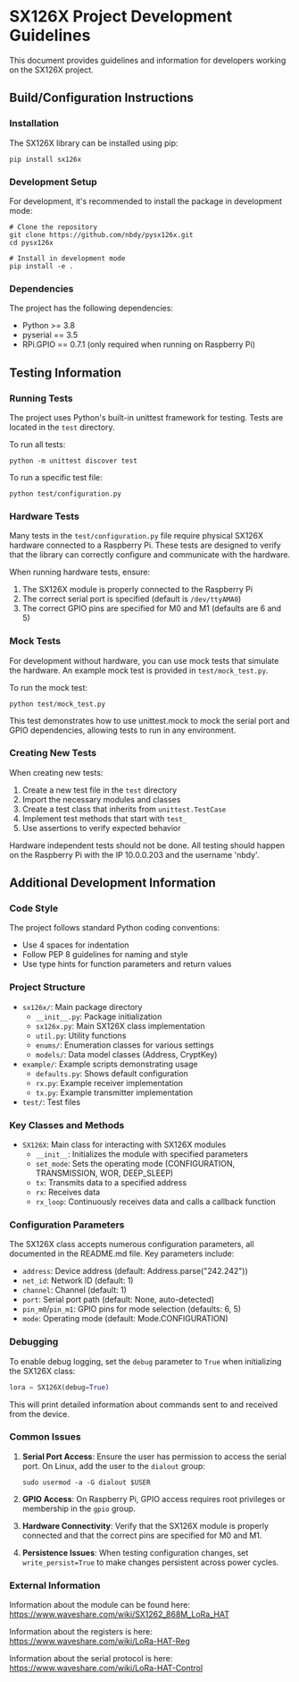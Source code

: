 # SX126X Project Development Guidelines

This document provides guidelines and information for developers working on the SX126X project.

## Build/Configuration Instructions

### Installation

The SX126X library can be installed using pip:

```shell
pip install sx126x
```

### Development Setup

For development, it's recommended to install the package in development mode:

```shell
# Clone the repository
git clone https://github.com/nbdy/pysx126x.git
cd pysx126x

# Install in development mode
pip install -e .
```

### Dependencies

The project has the following dependencies:
- Python >= 3.8
- pyserial == 3.5
- RPi.GPIO == 0.7.1 (only required when running on Raspberry Pi)

## Testing Information

### Running Tests

The project uses Python's built-in unittest framework for testing. Tests are located in the `test` directory.

To run all tests:

```shell
python -m unittest discover test
```

To run a specific test file:

```shell
python test/configuration.py
```

### Hardware Tests

Many tests in the `test/configuration.py` file require physical SX126X hardware connected to a Raspberry Pi. These tests are designed to verify that the library can correctly configure and communicate with the hardware.

When running hardware tests, ensure:
1. The SX126X module is properly connected to the Raspberry Pi
2. The correct serial port is specified (default is `/dev/ttyAMA0`)
3. The correct GPIO pins are specified for M0 and M1 (defaults are 6 and 5)

### Mock Tests

For development without hardware, you can use mock tests that simulate the hardware. An example mock test is provided in `test/mock_test.py`.

To run the mock test:

```shell
python test/mock_test.py
```

This test demonstrates how to use unittest.mock to mock the serial port and GPIO dependencies, allowing tests to run in any environment.

### Creating New Tests

When creating new tests:

1. Create a new test file in the `test` directory
2. Import the necessary modules and classes
3. Create a test class that inherits from `unittest.TestCase`
4. Implement test methods that start with `test_`
5. Use assertions to verify expected behavior

Hardware independent tests should not be done.
All testing should happen on the Raspberry Pi with the IP 10.0.0.203 and the username 'nbdy'.

## Additional Development Information

### Code Style

The project follows standard Python coding conventions:
- Use 4 spaces for indentation
- Follow PEP 8 guidelines for naming and style
- Use type hints for function parameters and return values

### Project Structure

- `sx126x/`: Main package directory
  - `__init__.py`: Package initialization
  - `sx126x.py`: Main SX126X class implementation
  - `util.py`: Utility functions
  - `enums/`: Enumeration classes for various settings
  - `models/`: Data model classes (Address, CryptKey)
- `example/`: Example scripts demonstrating usage
  - `defaults.py`: Shows default configuration
  - `rx.py`: Example receiver implementation
  - `tx.py`: Example transmitter implementation
- `test/`: Test files

### Key Classes and Methods

- `SX126X`: Main class for interacting with SX126X modules
  - `__init__`: Initializes the module with specified parameters
  - `set_mode`: Sets the operating mode (CONFIGURATION, TRANSMISSION, WOR, DEEP_SLEEP)
  - `tx`: Transmits data to a specified address
  - `rx`: Receives data
  - `rx_loop`: Continuously receives data and calls a callback function

### Configuration Parameters

The SX126X class accepts numerous configuration parameters, all documented in the README.md file. Key parameters include:
- `address`: Device address (default: Address.parse("242.242"))
- `net_id`: Network ID (default: 1)
- `channel`: Channel (default: 1)
- `port`: Serial port path (default: None, auto-detected)
- `pin_m0`/`pin_m1`: GPIO pins for mode selection (defaults: 6, 5)
- `mode`: Operating mode (default: Mode.CONFIGURATION)

### Debugging

To enable debug logging, set the `debug` parameter to `True` when initializing the SX126X class:

```python
lora = SX126X(debug=True)
```

This will print detailed information about commands sent to and received from the device.

### Common Issues

1. **Serial Port Access**: Ensure the user has permission to access the serial port. On Linux, add the user to the `dialout` group:
   ```shell
   sudo usermod -a -G dialout $USER
   ```

2. **GPIO Access**: On Raspberry Pi, GPIO access requires root privileges or membership in the `gpio` group.

3. **Hardware Connectivity**: Verify that the SX126X module is properly connected and that the correct pins are specified for M0 and M1.

4. **Persistence Issues**: When testing configuration changes, set `write_persist=True` to make changes persistent across power cycles.

### External Information

Information about the module can be found here: https://www.waveshare.com/wiki/SX1262_868M_LoRa_HAT

Information about the registers is here: https://www.waveshare.com/wiki/LoRa-HAT-Reg

Information about the serial protocol is here: https://www.waveshare.com/wiki/LoRa-HAT-Control
